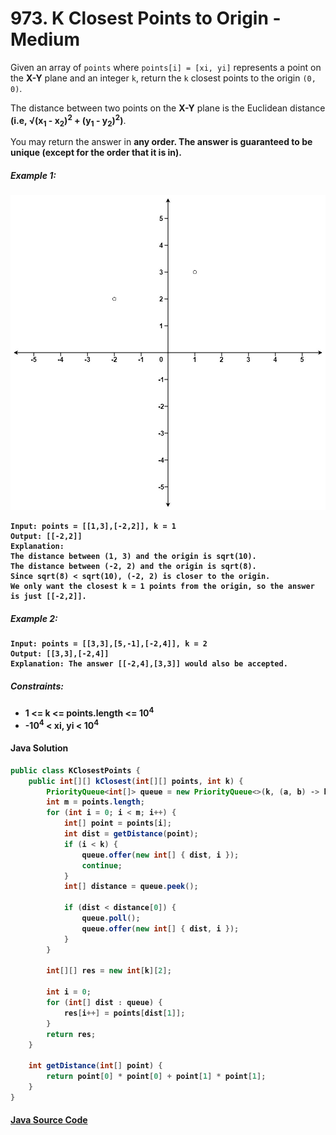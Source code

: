 # 973. K Closest Points to Origin - Medium

Given an array of ```points``` where ```points[i] = [xi, yi]``` represents a point on the <b>X-Y</b> plane and an integer ```k```, return the ```k``` closest points to the origin ```(0, 0)```.

The distance between two points on the <b>X-Y</b> plane is the Euclidean distance <b>(i.e, √(x<sub>1</sub> - x<sub>2</sub>)<sup>2</sup> + (y<sub>1</sub> - y<sub>2</sub>)<sup>2</sup>)</b>.

You may return the answer in <b>any order<b>. The answer is <b>guaranteed<b> to be <b>unique<b> (except for the order that it is in).

 

##### Example 1:
![](984_sample_01.jpeg)

```
Input: points = [[1,3],[-2,2]], k = 1
Output: [[-2,2]]
Explanation:
The distance between (1, 3) and the origin is sqrt(10).
The distance between (-2, 2) and the origin is sqrt(8).
Since sqrt(8) < sqrt(10), (-2, 2) is closer to the origin.
We only want the closest k = 1 points from the origin, so the answer is just [[-2,2]].
```

##### Example 2:

```
Input: points = [[3,3],[5,-1],[-2,4]], k = 2
Output: [[3,3],[-2,4]]
Explanation: The answer [[-2,4],[3,3]] would also be accepted.
``` 

##### Constraints:

- 1 <= k <= points.length <= 10<sup>4</sup>
- -10<sup>4</sup> < xi, yi < 10<sup>4</sup>

#### Java Solution
```java
public class KClosestPoints {
    public int[][] kClosest(int[][] points, int k) {
        PriorityQueue<int[]> queue = new PriorityQueue<>(k, (a, b) -> b[0] - a[0]);
        int m = points.length;
        for (int i = 0; i < m; i++) {
            int[] point = points[i];
            int dist = getDistance(point);
            if (i < k) {
                queue.offer(new int[] { dist, i });
                continue;
            }
            int[] distance = queue.peek();

            if (dist < distance[0]) {
                queue.poll();
                queue.offer(new int[] { dist, i });
            }
        }

        int[][] res = new int[k][2];

        int i = 0;
        for (int[] dist : queue) {
            res[i++] = points[dist[1]];
        }
        return res;
    }

    int getDistance(int[] point) {
        return point[0] * point[0] + point[1] * point[1];
    }
}
```

#### [Java Source Code](../../../src/main/java/com/algorithm/stacksandqueues/KClosestPoints.java)